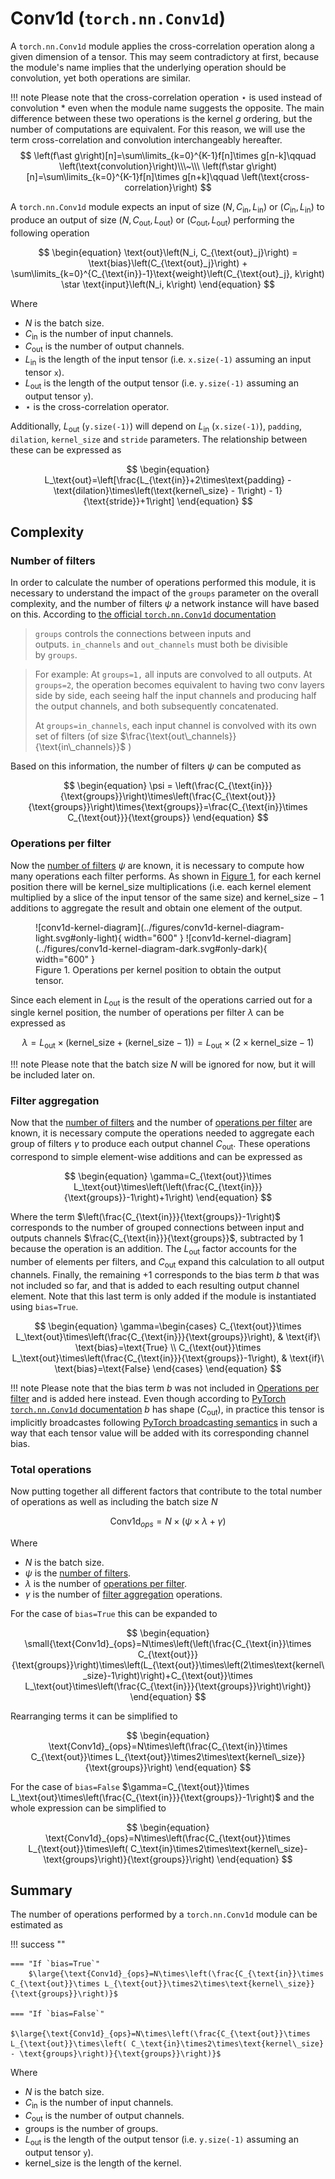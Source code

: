 # Conv1d (`torch.nn.Conv1d`)
A `torch.nn.Conv1d` module applies the cross-correlation operation along a given dimension of a tensor. This may seem contradictory at first, because the module's name implies that the underlying operation should be convolution, yet both operations are similar.

!!! note
    Please note that the cross-correlation operation $\star$ is used instead of convolution $\ast$ even when the module name suggests the opposite. The main difference between these two operations is the kernel $g$ ordering, but the number of computations are equivalent. For this reason, we will use the term cross-correlation and convolution interchangeably hereafter.
    $$
        \left(f\ast g\right)[n]=\sum\limits_{k=0}^{K-1}f[n]\times g[n-k]\qquad \left(\text{convolution}\right)\\\~\\\
        \left(f\star g\right)[n]=\sum\limits_{k=0}^{K-1}f[n]\times g[n+k]\qquad \left(\text{cross-correlation}\right)
    $$

A `torch.nn.Conv1d` module expects an input of size $\left(N,C_{\text{in}}, L_{\text{in}}\right)$ or $\left(C_{\text{in}}, L_{\text{in}}\right)$ to produce an output of size $\left(N,C_{\text{out}}, L_{\text{out}}\right)$ or $\left(C_{\text{out}}, L_{\text{out}}\right)$ performing the following operation

$$
\begin{equation}
\text{out}\left(N_i, C_{\text{out}_j}\right) = \text{bias}\left(C_{\text{out}_j}\right) + \sum\limits_{k=0}^{C_{\text{in}}-1}\text{weight}\left(C_{\text{out}_j}, k\right) \star \text{input}\left(N_i, k\right)
\end{equation}
$$

Where

* $N$ is the batch size.
* $C_{\text{in}}$ is the number of input channels.
* $C_{\text{out}}$ is the number of output channels.
* $L_{\text{in}}$ is the length of the input tensor (i.e. `x.size(-1)` assuming an input tensor `x`).
* $L_{\text{out}}$ is the length of the output tensor (i.e. `y.size(-1)` assuming an output tensor `y`).
* $\star$ is the cross-correlation operator.

Additionally, $L_{\text{out}}$ (`y.size(-1)`) will depend on $L_{\text{in}}$ (`x.size(-1)`), `padding`, `dilation`, `kernel_size` and `stride` parameters. The relationship between these can be expressed as

$$
\begin{equation}
L_\text{out}=\left[\frac{L_{\text{in}}+2\times\text{padding} - \text{dilation}\times\left(\text{kernel\_size} - 1\right) - 1}{\text{stride}}+1\right]
\end{equation}
$$

## Complexity

### Number of filters
In order to calculate the number of operations performed this module, it is necessary to understand the impact of the `groups` parameter on the overall complexity, and the number of filters $\psi$ a network instance will have based on this. According to <a href="https://pytorch.org/docs/stable/generated/torch.nn.Conv1d.html" target="_blank">the official `torch.nn.Conv1d` documentation</a>

> `groups` controls the connections between inputs and outputs. `in_channels` and `out_channels` must both be divisible by `groups`.

> For example:
> At `groups=1,` all inputs are convolved to all outputs.
> At `groups=2`, the operation becomes equivalent to having two conv layers side by side, each seeing half the input channels and producing half the output channels, and both subsequently concatenated.
> 
> 
> At `groups=in_channels`, each input channel is convolved with its own set of filters
> (of size $\frac{\text{out\_channels}}{\text{in\_channels}}$ )
>

Based on this information, the number of filters $\psi$ can be computed as

$$
\begin{equation}
\psi = \left(\frac{C_{\text{in}}}{\text{groups}}\right)\times\left(\frac{C_{\text{out}}}{\text{groups}}\right)\times{\text{groups}}=\frac{C_{\text{in}}\times C_{\text{out}}}{\text{groups}}
\end{equation}
$$

### Operations per filter

Now the [number of filters](#number-of-filters) $\psi$ are known, it is necessary to compute how many operations each filter performs. As shown in [Figure 1](#conv1d-kernel-diagram), for each kernel position there will be $\text{kernel\_size}$ multiplications (i.e. each kernel element multiplied by a slice of the input tensor of the same size) and $\text{kernel\_size}-1$ additions to aggregate the result and obtain one element of the output.

<figure markdown="span" id="conv1d-kernel-diagram">
  ![conv1d-kernel-diagram](../figures/conv1d-kernel-diagram-light.svg#only-light){ width="600" }
  ![conv1d-kernel-diagram](../figures/conv1d-kernel-diagram-dark.svg#only-dark){ width="600" }
  <figcaption>Figure 1. Operations per kernel position to obtain the output tensor.</figcaption>
</figure>

Since each element in $L_\text{out}$ is the result of the operations carried out for a single kernel position, the number of operations per filter $\lambda$ can be expressed as

$$
\begin{equation}
\lambda=L_{\text{out}}\times\left(\text{kernel\_size}+\left(\text{kernel\_size}-1\right)\right)=L_{\text{out}}\times\left(2\times\text{kernel\_size}-1\right)
\end{equation}
$$

!!! note
    Please note that the batch size $N$ will be ignored for now, but it will be included later on.

### Filter aggregation
Now that the [number of filters](#number-of-filters) and the number of [operations per filter](#operations-per-filter) are known, it is necessary compute the operations needed to aggregate each group of filters $\gamma$ to produce each output channel $C_\text{out}$. These operations correspond to simple element-wise additions and can be expressed as

$$
\begin{equation}
\gamma=C_{\text{out}}\times L_\text{out}\times\left(\left(\frac{C_{\text{in}}}{\text{groups}}-1\right)+1\right)
\end{equation}
$$

Where the term $\left(\frac{C_{\text{in}}}{\text{groups}}-1\right)$ corresponds to the number of grouped connections between input and outputs channels $\frac{C_{\text{in}}}{\text{groups}}$, subtracted by $1$ because the operation is an addition. The $L_\text{out}$ factor accounts for the number of elements per filters, and $C_{\text{out}}$ expand this calculation to all output channels. Finally, the remaining $+1$ corresponds to the bias term $b$ that was not included so far, and that is added to each resulting output channel element. Note that this last term is only added if the module is instantiated using `bias=True`.

$$
\begin{equation}
\gamma=\begin{cases}
    C_{\text{out}}\times L_\text{out}\times\left(\frac{C_{\text{in}}}{\text{groups}}\right), & \text{if}\ \text{bias}=\text{True} \\
    C_{\text{out}}\times L_\text{out}\times\left(\frac{C_{\text{in}}}{\text{groups}}-1\right), & \text{if}\ \text{bias}=\text{False}
\end{cases}
\end{equation}
$$

!!! note
    Please note that the bias term $b$ was not included in  [Operations per filter](#operations-per-filter) and is added here instead. Even though according to <a href="https://pytorch.org/docs/stable/generated/torch.nn.Conv1d.html" target="_blank">PyTorch ``torch.nn.Conv1d`` documentation</a> $b$ has shape $\left(C_\text{out}\right)$, in practice this tensor is implicitly broadcastes following <a href="https://pytorch.org/docs/stable/notes/broadcasting.html" target="_blank">PyTorch broadcasting semantics</a> in such a way that each tensor value will be added with its corresponding channel bias.

### Total operations
 
Now putting together all different factors that contribute to the total number of operations as well as including the batch size $N$

$$
\begin{equation}
    \text{Conv1d}_{ops}=N\times\left(\psi\times\lambda+\gamma\right)
\end{equation}
$$

Where

* $N$ is the batch size.
* $\psi$ is the [number of filters](#number-of-filters).
* $\lambda$ is the number of [operations per filter](#operations-per-filter).
* $\gamma$ is the number of [filter aggregation](#filter-aggregation) operations.

For the case of `bias=True` this can be expanded to

$$
\begin{equation}
\small{\text{Conv1d}_{ops}=N\times\left(\left(\frac{C_{\text{in}}\times C_{\text{out}}}{\text{groups}}\right)\times\left(L_{\text{out}}\times\left(2\times\text{kernel\_size}-1\right)\right)+C_{\text{out}}\times L_\text{out}\times\left(\frac{C_{\text{in}}}{\text{groups}}\right)\right)}
\end{equation}
$$

Rearranging terms it can be simplified to

$$
\begin{equation}
\text{Conv1d}_{ops}=N\times\left(\frac{C_{\text{in}}\times C_{\text{out}}\times L_{\text{out}}\times2\times\text{kernel\_size}}{\text{groups}}\right)
\end{equation}
$$


For the case of `bias=False` $\gamma=C_{\text{out}}\times L_\text{out}\times\left(\frac{C_{\text{in}}}{\text{groups}}-1\right)$  and the whole expression can be simplified to

$$
\begin{equation}
\text{Conv1d}_{ops}=N\times\left(\frac{C_{\text{out}}\times L_{\text{out}}\times\left( C_\text{in}\times2\times\text{kernel\_size}-\text{groups}\right)}{\text{groups}}\right)
\end{equation}
$$

## Summary
The number of operations performed by a `torch.nn.Conv1d` module can be estimated as

!!! success ""

    === "If `bias=True`"
        $\large{\text{Conv1d}_{ops}=N\times\left(\frac{C_{\text{in}}\times C_{\text{out}}\times L_{\text{out}}\times2\times\text{kernel\_size}}{\text{groups}}\right)}$

    === "If `bias=False`"
        $\large{\text{Conv1d}_{ops}=N\times\left(\frac{C_{\text{out}}\times L_{\text{out}}\times\left( C_\text{in}\times2\times\text{kernel\_size} - \text{groups}\right)}{\text{groups}}\right)}$

Where


* $N$ is the batch size.
* $C_{\text{in}}$ is the number of input channels.
* $C_{\text{out}}$ is the number of output channels.
* $\text{groups}$ is the number of groups.
* $L_{\text{out}}$ is the length of the output tensor (i.e. `y.size(-1)` assuming an output tensor `y`).
* $\text{kernel\_size}$ is the length of the kernel.